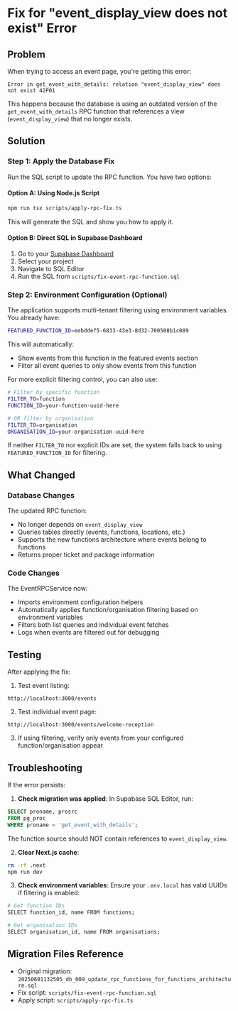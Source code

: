 # Fix for "event_display_view does not exist" Error

## Problem

When trying to access an event page, you're getting this error:
```
Error in get_event_with_details: relation "event_display_view" does not exist 42P01
```

This happens because the database is using an outdated version of the `get_event_with_details` RPC function that references a view (`event_display_view`) that no longer exists.

## Solution

### Step 1: Apply the Database Fix

Run the SQL script to update the RPC function. You have two options:

#### Option A: Using Node.js Script
```bash
npm run tsx scripts/apply-rpc-fix.ts
```
This will generate the SQL and show you how to apply it.

#### Option B: Direct SQL in Supabase Dashboard

1. Go to your [Supabase Dashboard](https://supabase.com/dashboard)
2. Select your project
3. Navigate to SQL Editor
4. Run the SQL from `scripts/fix-event-rpc-function.sql`

### Step 2: Environment Configuration (Optional)

The application supports multi-tenant filtering using environment variables. You already have:

```bash
FEATURED_FUNCTION_ID=eebddef5-6833-43e3-8d32-700508b1c089
```

This will automatically:
- Show events from this function in the featured events section
- Filter all event queries to only show events from this function

For more explicit filtering control, you can also use:

```bash
# Filter by specific function
FILTER_TO=function
FUNCTION_ID=your-function-uuid-here

# OR filter by organisation
FILTER_TO=organisation
ORGANISATION_ID=your-organisation-uuid-here
```

If neither `FILTER_TO` nor explicit IDs are set, the system falls back to using `FEATURED_FUNCTION_ID` for filtering.

## What Changed

### Database Changes

The updated RPC function:
- No longer depends on `event_display_view`
- Queries tables directly (events, functions, locations, etc.)
- Supports the new functions architecture where events belong to functions
- Returns proper ticket and package information

### Code Changes

The EventRPCService now:
- Imports environment configuration helpers
- Automatically applies function/organisation filtering based on environment variables
- Filters both list queries and individual event fetches
- Logs when events are filtered out for debugging

## Testing

After applying the fix:

1. Test event listing:
```
http://localhost:3000/events
```

2. Test individual event page:
```
http://localhost:3000/events/welcome-reception
```

3. If using filtering, verify only events from your configured function/organisation appear

## Troubleshooting

If the error persists:

1. **Check migration was applied**: In Supabase SQL Editor, run:
```sql
SELECT proname, prosrc 
FROM pg_proc 
WHERE proname = 'get_event_with_details';
```
The function source should NOT contain references to `event_display_view`.

2. **Clear Next.js cache**:
```bash
rm -rf .next
npm run dev
```

3. **Check environment variables**: Ensure your `.env.local` has valid UUIDs if filtering is enabled:
```bash
# Get function IDs
SELECT function_id, name FROM functions;

# Get organisation IDs  
SELECT organisation_id, name FROM organisations;
```

## Migration Files Reference

- Original migration: `20250601132505_db_009_update_rpc_functions_for_functions_architecture.sql`
- Fix script: `scripts/fix-event-rpc-function.sql`
- Apply script: `scripts/apply-rpc-fix.ts`